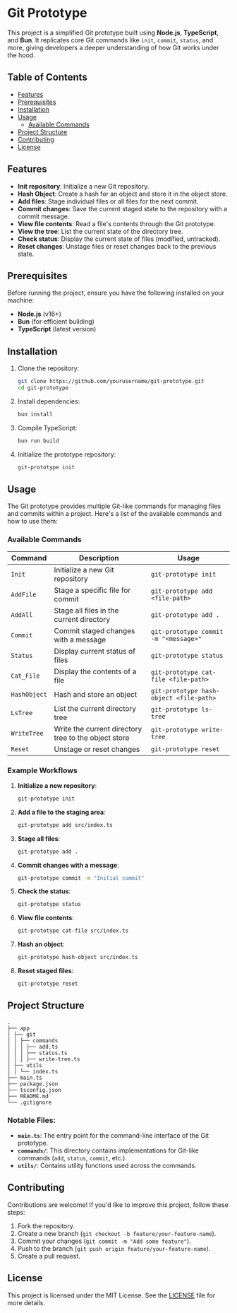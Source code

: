 # Git Prototype

This project is a simplified Git prototype built using **Node.js**, **TypeScript**, and **Bun**. It replicates core Git commands like `init`, `commit`, `status`, and more, giving developers a deeper understanding of how Git works under the hood.

## Table of Contents

- [Features](#features)
- [Prerequisites](#prerequisites)
- [Installation](#installation)
- [Usage](#usage)
  - [Available Commands](#available-commands)
- [Project Structure](#project-structure)
- [Contributing](#contributing)
- [License](#license)

## Features

- **Init repository**: Initialize a new Git repository.
- **Hash Object**: Create a hash for an object and store it in the object store.
- **Add files**: Stage individual files or all files for the next commit.
- **Commit changes**: Save the current staged state to the repository with a commit message.
- **View file contents**: Read a file's contents through the Git prototype.
- **View the tree**: List the current state of the directory tree.
- **Check status**: Display the current state of files (modified, untracked).
- **Reset changes**: Unstage files or reset changes back to the previous state.

## Prerequisites

Before running the project, ensure you have the following installed on your machine:

- **Node.js** (v16+)
- **Bun** (for efficient building)
- **TypeScript** (latest version)

## Installation

1. Clone the repository:

   ```bash
   git clone https://github.com/yourusername/git-prototype.git
   cd git-prototype
   ```

2. Install dependencies:

   ```bash
   bun install
   ```

3. Compile TypeScript:

   ```bash
   bun run build
   ```

4. Initialize the prototype repository:
   ```bash
   git-prototype init
   ```

## Usage

The Git prototype provides multiple Git-like commands for managing files and commits within a project. Here's a list of the available commands and how to use them:

### Available Commands

| Command      | Description                                          | Usage                                   |
| ------------ | ---------------------------------------------------- | --------------------------------------- |
| `Init`       | Initialize a new Git repository                      | `git-prototype init`                    |
| `AddFile`    | Stage a specific file for commit                     | `git-prototype add <file-path>`         |
| `AddAll`     | Stage all files in the current directory             | `git-prototype add .`                   |
| `Commit`     | Commit staged changes with a message                 | `git-prototype commit -m "<message>"`   |
| `Status`     | Display current status of files                      | `git-prototype status`                  |
| `Cat_File`   | Display the contents of a file                       | `git-prototype cat-file <file-path>`    |
| `HashObject` | Hash and store an object                             | `git-prototype hash-object <file-path>` |
| `LsTree`     | List the current directory tree                      | `git-prototype ls-tree`                 |
| `WriteTree`  | Write the current directory tree to the object store | `git-prototype write-tree`              |
| `Reset`      | Unstage or reset changes                             | `git-prototype reset`                   |

### Example Workflows

1. **Initialize a new repository**:

   ```bash
   git-prototype init
   ```

2. **Add a file to the staging area**:

   ```bash
   git-prototype add src/index.ts
   ```

3. **Stage all files**:

   ```bash
   git-prototype add .
   ```

4. **Commit changes with a message**:

   ```bash
   git-prototype commit -m "Initial commit"
   ```

5. **Check the status**:

   ```bash
   git-prototype status
   ```

6. **View file contents**:

   ```bash
   git-prototype cat-file src/index.ts
   ```

7. **Hash an object**:

   ```bash
   git-prototype hash-object src/index.ts
   ```

8. **Reset staged files**:
   ```bash
   git-prototype reset
   ```

## Project Structure

```
.
├── app
│ ├── git
│ │ ├── commands
│ │ │ ├── add.ts
│ │ │ ├── status.ts
│ │ │ ├── write-tree.ts
│ ├── utils
│ │ └── index.ts
├── main.ts
├── package.json
├── tsconfig.json
├── README.md
└── .gitignore

```

### Notable Files:

- **`main.ts`**: The entry point for the command-line interface of the Git prototype.
- **`commands/`**: This directory contains implementations for Git-like commands (`add`, `status`, `commit`, etc.).
- **`utils/`**: Contains utility functions used across the commands.

## Contributing

Contributions are welcome! If you'd like to improve this project, follow these steps:

1. Fork the repository.
2. Create a new branch (`git checkout -b feature/your-feature-name`).
3. Commit your changes (`git commit -m "Add some feature"`).
4. Push to the branch (`git push origin feature/your-feature-name`).
5. Create a pull request.

## License

This project is licensed under the MIT License. See the [LICENSE](LICENSE) file for more details.
